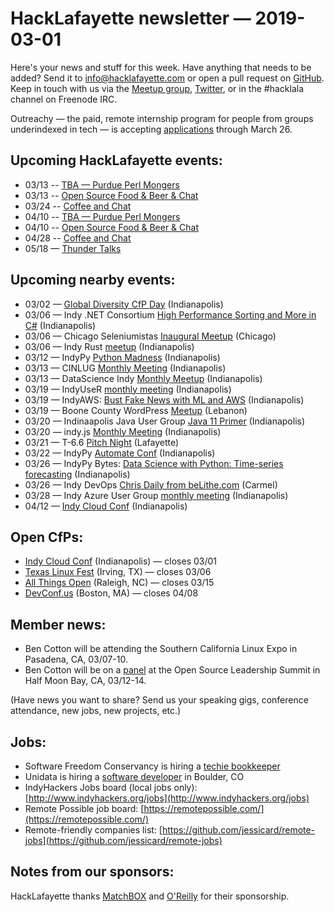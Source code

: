 # HackLafayette newsletter — 2019-03-01

Here's your news and stuff for this week. Have anything that needs to be added? Send it to info@hacklafayette.com or open a pull request on [GitHub](https://github.com/hacklafayette/newsletter). Keep in touch with us via the [Meetup group](https://www.meetup.com/hacklafayette/), [Twitter](https://twitter.com/hacklafayette), or in the #hacklala channel on Freenode IRC.

Outreachy — the paid, remote internship program for people from groups underindexed in tech — is accepting [applications](https://www.outreachy.org/apply/) through March 26.

## Upcoming HackLafayette events:

* 03/13 -- [TBA — Purdue Perl Mongers](https://www.meetup.com/hacklafayette/events/vkwlfpyzfbrb/) 
* 03/13 -- [Open Source Food & Beer & Chat](https://www.meetup.com/hacklafayette/events/rzscgqyzfbrb/) 
* 03/24 -- [Coffee and Chat](https://www.meetup.com/hacklafayette/events/fmlpkqyzfbgc/) 
* 04/10 -- [TBA — Purdue Perl Mongers](https://www.meetup.com/hacklafayette/events/vkwlfpyzgbnb/) 
* 04/10 -- [Open Source Food & Beer & Chat](https://www.meetup.com/hacklafayette/events/rzscgqyzgbnb/) 
* 04/28 -- [Coffee and Chat](https://www.meetup.com/hacklafayette/events/fmlpkqyzgblc/) 
* 05/18 — [Thunder Talks](https://www.meetup.com/hacklafayette/events/259391916/)

## Upcoming nearby events:
* 03/02 — [Global Diversity CfP Day](https://www.globaldiversitycfpday.com/events/182) (Indianapolis)
* 03/06 — Indy .NET Consortium [High Performance Sorting and More in C#](https://www.meetup.com/Indy-NET-Consortium/events/257749320/) (Indianapolis)
* 03/06 — Chicago Seleniumistas [Inaugural Meetup](https://www.meetup.com/Chicago-Seleniumistas/events/258920027/) (Chicago)
* 03/06 — Indy Rust [meetup](https://www.meetup.com/indyrs/events/mffbtpyzfbjb/) (Indianapolis)
* 03/12 — IndyPy [Python Madness](https://www.meetup.com/indypy/events/bxqbmqyzfbqb/) (Indianapolis)
* 03/13 — CINLUG [Monthly Meeting](https://www.meetup.com/CINLUG/events/mnbffqyzfbrb/) (Indianapolis)
* 03/13 — DataScience Indy [Monthly Meetup](https://www.meetup.com/dsindy/events/bdkcwlyzfbrb/) (Indianapolis)
* 03/19 — IndyUseR [monthly meeting](https://www.meetup.com/Indy-useR-Group/events/sjmfklyzfbzb/) (Indianapolis)
* 03/19 — IndyAWS: [Bust Fake News with ML and AWS](https://www.meetup.com/IndyAWS/events/jwzksqyzfbzb/) (Indianapolis)
* 03/19 — Boone County WordPress [Meetup](https://www.meetup.com/Boone-County-WordPress-Meetup/events/jlbhvpyzfbzb/) (Lebanon)
* 03/20 — Indinaapolis Java User Group [Java 11 Primer](https://www.meetup.com/Indianapolis-Java-User-Group/events/259164096/) (Indianapolis)
* 03/20 — indy.js [Monthly Meeting](https://www.meetup.com/indyjs/events/ljvvdpyzfbbc/) (Indianapolis)
* 03/21 — T-6.6 [Pitch Night](https://www.meetup.com/tminus/events/257719260/) (Lafayette)
* 03/22 — IndyPy [Automate Conf](https://ti.to/six-feet-up/indypy-conf) (Indianapolis)
* 03/26 — IndyPy Bytes: [Data Science with Python: Time-series forecasting](https://www.meetup.com/indypy/events/lbdfpqyzfbjc/) (Indianapolis)
* 03/26 — Indy DevOps [Chris Daily from beLithe.com](https://www.meetup.com/IndyDevOps/events/gjthrqyzfbjc/) (Carmel)
* 03/28 — Indy Azure User Group [monthly meeting](https://www.meetup.com/Indy-Azure-User-Group/events/xkhznpyzfblc/) (Indianapolis)
* 04/12 — [Indy Cloud Conf](https://ti.to/six-feet-up/indy-cloud-conf-2019) (Indianapolis)

## Open CfPs:
* [Indy Cloud Conf](https://www.papercall.io/indy-cloud-con-2019) (Indianapolis) — closes 03/01
* [Texas Linux Fest](https://2019.texaslinuxfest.org/cfp.html#cfp) (Irving, TX) — closes 03/06
* [All Things Open](https://allthingsopen.org/call-for-papers/) (Raleigh, NC) — closes 03/15
* [DevConf.us](https://devconf.info/us) (Boston, MA) — closes 04/08

## Member news:
- Ben Cotton will be attending the Southern California Linux Expo in Pasadena, CA, 03/07-10.
- Ben Cotton will be on a [panel](https://osls19.sched.com/event/LG6H) at the Open Source Leadership Summit in Half Moon Bay, CA, 03/12-14.

(Have news you want to share? Send us your speaking gigs, conference attendance, new jobs, new projects, etc.)


## Jobs:

- Software Freedom Conservancy is hiring a [techie bookkeeper](https://sfconservancy.org/news/2019/feb/14/techie-bookkeeper/)
- Unidata is hiring a [software developer](https://ucar.silkroad.com/epostings/index.cfm?fuseaction=app.jobinfo&jobid=218591&company_id=15947&version=1&source=ONLINE&jobOwner=992748&aid=1) in Boulder, CO
- IndyHackers Jobs board (local jobs only): [http://www.indyhackers.org/jobs](http://www.indyhackers.org/jobs)
- Remote Possible job board: [https://remotepossible.com/](https://remotepossible.com/)
- Remote-friendly companies list: [https://github.com/jessicard/remote-jobs](https://github.com/jessicard/remote-jobs)

## Notes from our sponsors:

HackLafayette thanks [MatchBOX](http://matchboxstudio.org/) and [O'Reilly](http://www.oreilly.com/) for their sponsorship.
